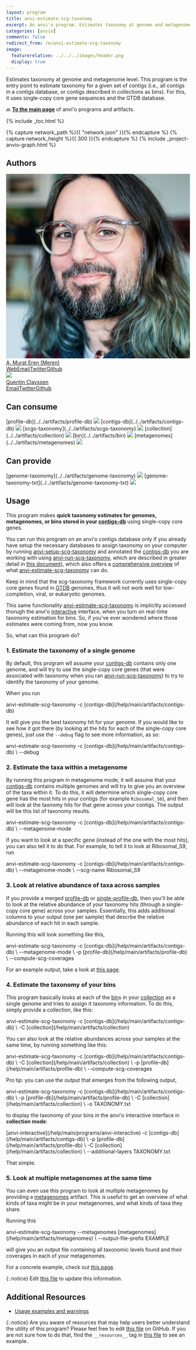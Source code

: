 ```yaml
---
layout: program
title: anvi-estimate-scg-taxonomy
excerpt: An anvi'o program. Estimates taxonomy at genome and metagenome level.
categories: [anvio]
comments: false
redirect_from: /m/anvi-estimate-scg-taxonomy
image:
  featurerelative: ../../../images/header.png
  display: true
---
```


Estimates taxonomy at genome and metagenome level. This program is the entry point to estimate taxonomy for a given set of contigs (i.e., all contigs in a contigs database, or contigs described in collections as bins). For this, it uses single-copy core gene sequences and the GTDB database.

🔙 **[To the main page](../../)** of anvi'o programs and artifacts.


{% include _toc.html %}
<div id="svg" class="subnetwork"></div>
{% capture network_path %}{{ "network.json" }}{% endcapture %}
{% capture network_height %}{{ 300 }}{% endcapture %}
{% include _project-anvio-graph.html %}


## Authors

<div class="anvio-person"><div class="anvio-person-info"><div class="anvio-person-photo"><img class="anvio-person-photo-img" src="../../images/authors/meren.jpg" /></div><div class="anvio-person-info-box"><a href="/people/meren" target="_blank"><span class="anvio-person-name">A. Murat Eren (Meren)</span></a><div class="anvio-person-social-box"><a href="http://merenlab.org" class="person-social" target="_blank"><i class="fa fa-fw fa-home"></i>Web</a><a href="mailto:a.murat.eren@gmail.com" class="person-social" target="_blank"><i class="fa fa-fw fa-envelope-square"></i>Email</a><a href="http://twitter.com/merenbey" class="person-social" target="_blank"><i class="fa fa-fw fa-twitter-square"></i>Twitter</a><a href="http://github.com/meren" class="person-social" target="_blank"><i class="fa fa-fw fa-github"></i>Github</a></div></div></div></div>

<div class="anvio-person"><div class="anvio-person-info"><div class="anvio-person-photo"><img class="anvio-person-photo-img" src="../../images/authors/qclayssen.jpg" /></div><div class="anvio-person-info-box"><a href="/people/qclayssen" target="_blank"><span class="anvio-person-name">Quentin Clayssen</span></a><div class="anvio-person-social-box"><a href="mailto:quentin.clayssen@gmail.com" class="person-social" target="_blank"><i class="fa fa-fw fa-envelope-square"></i>Email</a><a href="http://twitter.com/ClayssenQ" class="person-social" target="_blank"><i class="fa fa-fw fa-twitter-square"></i>Twitter</a><a href="http://github.com/qclayssen" class="person-social" target="_blank"><i class="fa fa-fw fa-github"></i>Github</a></div></div></div></div>



## Can consume


<p style="text-align: left" markdown="1"><span class="artifact-r">[profile-db](../../artifacts/profile-db) <img src="../../images/icons/DB.png" class="artifact-icon-mini" /></span> <span class="artifact-r">[contigs-db](../../artifacts/contigs-db) <img src="../../images/icons/DB.png" class="artifact-icon-mini" /></span> <span class="artifact-r">[scgs-taxonomy](../../artifacts/scgs-taxonomy) <img src="../../images/icons/CONCEPT.png" class="artifact-icon-mini" /></span> <span class="artifact-r">[collection](../../artifacts/collection) <img src="../../images/icons/COLLECTION.png" class="artifact-icon-mini" /></span> <span class="artifact-r">[bin](../../artifacts/bin) <img src="../../images/icons/BIN.png" class="artifact-icon-mini" /></span> <span class="artifact-r">[metagenomes](../../artifacts/metagenomes) <img src="../../images/icons/TXT.png" class="artifact-icon-mini" /></span></p>


## Can provide


<p style="text-align: left" markdown="1"><span class="artifact-p">[genome-taxonomy](../../artifacts/genome-taxonomy) <img src="../../images/icons/CONCEPT.png" class="artifact-icon-mini" /></span> <span class="artifact-p">[genome-taxonomy-txt](../../artifacts/genome-taxonomy-txt) <img src="../../images/icons/TXT.png" class="artifact-icon-mini" /></span></p>


## Usage


This program makes **quick taxonomy estimates for genomes, metagenomes, or bins stored in your <span class="artifact-n">[contigs-db](/help/main/artifacts/contigs-db)</span>** using single-copy core genes.

You can run this program on an anvi'o contigs database only if you already have setup the necessary databases to assign taxonomy on your computer by running <span class="artifact-p">[anvi-setup-scg-taxonomy](/help/main/programs/anvi-setup-scg-taxonomy)</span> and annotated the <span class="artifact-n">[contigs-db](/help/main/artifacts/contigs-db)</span> you are working with using <span class="artifact-p">[anvi-run-scg-taxonomy](/help/main/programs/anvi-run-scg-taxonomy)</span>, which are described in greater detail in [this document](http://merenlab.org/2019/10/08/anvio-scg-taxonomy/)), which also offers a [comprehensive overview](http://merenlab.org/2019/10/08/anvio-scg-taxonomy/#estimating-taxonomy-in-the-terminal) of what <span class="artifact-p">[anvi-estimate-scg-taxonomy](/help/main/programs/anvi-estimate-scg-taxonomy)</span> can do.

Keep in mind that the scg-taxonomy framework currently uses single-copy core genes found in [GTDB](https://gtdb.ecogenomic.org/) genomes, thus it will not work well for low-completion, viral, or eukaryotic genomes.

This same functionality <span class="artifact-p">[anvi-estimate-scg-taxonomy](/help/main/programs/anvi-estimate-scg-taxonomy)</span> is implicitly accessed thorugh the anvi'o <span class="artifact-n">[interactive](/help/main/artifacts/interactive)</span> interface, when you turn on real-time taxonomy estimation for bins. So, if you've ever wondered where those estimates were coming from, now you know.

So, what can this program do?

### 1. Estimate the taxonomy of a single genome

By default, this program wll assume your <span class="artifact-n">[contigs-db](/help/main/artifacts/contigs-db)</span> contains only one genome, and will try to use the single-copy core genes (that were associated with taxonomy when you ran <span class="artifact-p">[anvi-run-scg-taxonomy](/help/main/programs/anvi-run-scg-taxonomy)</span>) to try to identify the taxonomy of your genome.

When you run

<div class="codeblock" markdown="1">
anvi&#45;estimate&#45;scg&#45;taxonomy &#45;c <span class="artifact&#45;n">[contigs&#45;db](/help/main/artifacts/contigs&#45;db)</span>
</div>

It will give you the best taxonomy hit for your genome. If you would like to see how it got there (by looking at the hits for each of the single-copy core genes), just use the `--debug` flag to see more information, as so:

<div class="codeblock" markdown="1">
anvi&#45;estimate&#45;scg&#45;taxonomy &#45;c <span class="artifact&#45;n">[contigs&#45;db](/help/main/artifacts/contigs&#45;db)</span> \
                           &#45;&#45;debug
</div>

### 2. Estimate the taxa within a metagenome

By running this program in metagenome mode, it will assume that your <span class="artifact-n">[contigs-db](/help/main/artifacts/contigs-db)</span> contains multiple genomes and will try to give you an overview of the taxa within it. To do this, it will determine which single-copy core gene has the most hits in your contigs (for example `Ribosomal_S6`), and then will look at the taxnomy hits for that gene across your contigs. The output will be this list of taxonomy results.

<div class="codeblock" markdown="1">
anvi&#45;estimate&#45;scg&#45;taxonomy &#45;c <span class="artifact&#45;n">[contigs&#45;db](/help/main/artifacts/contigs&#45;db)</span> \
                           &#45;&#45;metagenome&#45;mode
</div>

If you want to look at a specific gene (instead of the one with the most hits), you can also tell it to do that. For example, to tell it to look at Ribosomal_S9, run

<div class="codeblock" markdown="1">
anvi&#45;estimate&#45;scg&#45;taxonomy &#45;c <span class="artifact&#45;n">[contigs&#45;db](/help/main/artifacts/contigs&#45;db)</span> \
                           &#45;&#45;metagenome&#45;mode \
                           &#45;&#45;scg&#45;name Ribosomal_S9
</div>

### 3. Look at relative abundance of taxa across samples

If you provide a merged <span class="artifact-n">[profile-db](/help/main/artifacts/profile-db)</span> or <span class="artifact-n">[single-profile-db](/help/main/artifacts/single-profile-db)</span>, then you'll be able to look at the relative abundance of your taxonomy hits (through a single-copy core gene) across your samples. Essentially, this adds additional columns to your output (one per sample) that descrbe the relative abundance of each hit in each sample.

Running this will look something like this,
<div class="codeblock" markdown="1">
anvi&#45;estimate&#45;scg&#45;taxonomy &#45;c <span class="artifact&#45;n">[contigs&#45;db](/help/main/artifacts/contigs&#45;db)</span> \
                           &#45;&#45;metagenome&#45;mode \
                           &#45;p <span class="artifact&#45;n">[profile&#45;db](/help/main/artifacts/profile&#45;db)</span> \
                           &#45;&#45;compute&#45;scg&#45;coverages
</div>

For an example output, take a look at [this page](http://merenlab.org/2019/10/08/anvio-scg-taxonomy/#contigs-db--profile-db).

### 4. Estimate the taxonomy of your bins

This program basically looks at each of the <span class="artifact-n">[bin](/help/main/artifacts/bin)</span>s in your <span class="artifact-n">[collection](/help/main/artifacts/collection)</span> as a single genome and tries to assign it taxonomy information. To do this, simply provide a collection, like this:

<div class="codeblock" markdown="1">
anvi&#45;estimate&#45;scg&#45;taxonomy &#45;c <span class="artifact&#45;n">[contigs&#45;db](/help/main/artifacts/contigs&#45;db)</span> \
                           &#45;C <span class="artifact&#45;n">[collection](/help/main/artifacts/collection)</span>
</div>

You can also look at the relative abundances across your samples at the same time, by running something like this:

<div class="codeblock" markdown="1">
anvi&#45;estimate&#45;scg&#45;taxonomy &#45;c <span class="artifact&#45;n">[contigs&#45;db](/help/main/artifacts/contigs&#45;db)</span> \
                           &#45;C <span class="artifact&#45;n">[collection](/help/main/artifacts/collection)</span> \
                           &#45;p <span class="artifact&#45;n">[profile&#45;db](/help/main/artifacts/profile&#45;db)</span> \
                           &#45;&#45;compute&#45;scg&#45;coverages
</div>

Pro tip: you can use the output that emerges from the following output,

<div class="codeblock" markdown="1">
anvi&#45;estimate&#45;scg&#45;taxonomy &#45;c <span class="artifact&#45;n">[contigs&#45;db](/help/main/artifacts/contigs&#45;db)</span> \
                           &#45;p <span class="artifact&#45;n">[profile&#45;db](/help/main/artifacts/profile&#45;db)</span> \
                           &#45;C <span class="artifact&#45;n">[collection](/help/main/artifacts/collection)</span> \
                           &#45;o TAXONOMY.txt
</div>

to display the taxonomy of your bins in the anvi'o interactive interface in **collection mode**:

<div class="codeblock" markdown="1">
<span class="artifact&#45;p">[anvi&#45;interactive](/help/main/programs/anvi&#45;interactive)</span> &#45;c <span class="artifact&#45;n">[contigs&#45;db](/help/main/artifacts/contigs&#45;db)</span> \
                     &#45;p <span class="artifact&#45;n">[profile&#45;db](/help/main/artifacts/profile&#45;db)</span> \
                     &#45;C <span class="artifact&#45;n">[collection](/help/main/artifacts/collection)</span> \
                     &#45;&#45;additional&#45;layers TAXONOMY.txt
</div>

That simple.

### 5. Look at multiple metagenomes at the same time

You can even use this program to look at multiple metagenomes by providing a <span class="artifact-n">[metagenomes](/help/main/artifacts/metagenomes)</span> artifact. This is useful to get an overview of what kinds of taxa might be in your metagenomes, and what kinds of taxa they share.

Running this

<div class="codeblock" markdown="1">
anvi&#45;estimate&#45;scg&#45;taxonomy &#45;&#45;metagenomes <span class="artifact&#45;n">[metagenomes](/help/main/artifacts/metagenomes)</span> \
                           &#45;&#45;output&#45;file&#45;prefix EXAMPLE
</div>

will give you an output file containing all taxonomic levels found and their coverages in each of your metagenomes.

For a concrete example, check out [this page](http://merenlab.org/2019/10/08/anvio-scg-taxonomy/#many-contigs-dbs-for-many-metagenomes).


{:.notice}
Edit [this file](https://github.com/merenlab/anvio/tree/master/anvio/docs/programs/anvi-estimate-scg-taxonomy.md) to update this information.


## Additional Resources


* [Usage examples and warnings](http://merenlab.org/scg-taxonomy)


{:.notice}
Are you aware of resources that may help users better understand the utility of this program? Please feel free to edit [this file](https://github.com/merenlab/anvio/tree/master/bin/anvi-estimate-scg-taxonomy) on GitHub. If you are not sure how to do that, find the `__resources__` tag in [this file](https://github.com/merenlab/anvio/blob/master/bin/anvi-interactive) to see an example.
